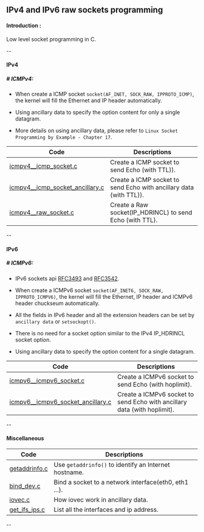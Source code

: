 ## IPv4 and IPv6 raw sockets programming

#### Introduction :

Low level socket programming in C.

--

#### IPv4

##### # ICMPv4:

- When create a ICMP socket `socket(AF_INET, SOCK_RAW, IPPROTO_ICMP)`, the kernel will fill the Ethernet and IP header automatically.

- Using ancillary data to specify the option content for only a single datagram.

- More details on using ancillary data, please refer to `Linux Socket Programming by Example - Chapter 17`.

| Code | Descriptions  |
| --- | --- |
| [icmpv4__icmp_socket.c](src/icmpv4__icmp_socket.c) | Create a ICMP socket to send Echo (with TTL)). |
| [icmpv4__icmp_socket_ancillary.c](src/icmpv4__icmp_socket_ancillary.c) | Create a ICMP socket to send Echo with ancillary data (with TTL)). |
| [icmpv4__raw_socket.c](src/icmpv4__raw_socket.c) | Create a Raw socket(IP_HDRINCL) to send Echo (with TTL). |

--



#### IPv6

##### # ICMPv6:

- IPv6 sockets api [RFC3493](http://www.ietf.org/rfc/rfc3493.txt) and [RFC3542](http://www.ietf.org/rfc/rfc3542.txt).

- When create a ICMPv6 socket `socket(AF_INET6, SOCK_RAW, IPPROTO_ICMPV6)`, the kernel will fill the Ethernet, IP header and ICMPv6 header chuckseum automatically.

- All the fields in IPv6 header and all the extension headers can be set by `ancillary data` or `setsockopt()`.

- There is no need for a socket option similar to the IPv4 IP_HDRINCL socket option.

- Using ancillary data to specify the option content for a single datagram.

| Code | Descriptions  |
| --- | --- |
| [icmpv6__icmpv6_socket.c](src/icmpv6__icmpv6_socket.c) | Create a ICMPv6 socket to send Echo (with hoplimit). |
| [icmpv6__icmpv6_socket_ancillary.c](src/icmpv6__icmpv6_socket_ancillary.c) | Create a ICMPv6 socket to send Echo with ancillary data (with hoplimit). |



--

#### Miscellaneous

| Code | Descriptions  |
| --- | --- |
| [getaddrinfo.c](src/getaddrinfo.c) | Use `getaddrinfo()` to identify an Internet hostname. |
| [bind_dev.c](src/bind_dev.c) | Bind a socket to a network interface(eth0, eth1 ...).  |
| [iovec.c](src/iovec.c) | How iovec work in ancillary data.  |
| [get_ifs_ips.c](src/get_ifs_ips.c) | List all the interfaces and ip address.  |

--
